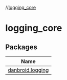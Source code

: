 //[logging_core](index.md)



# logging_core  


## Packages  
  
|  Name | 
|---|
| <a name="danbroid.logging////PointingToDeclaration/"></a>[danbroid.logging](logging_core/danbroid.logging/index.md)|


